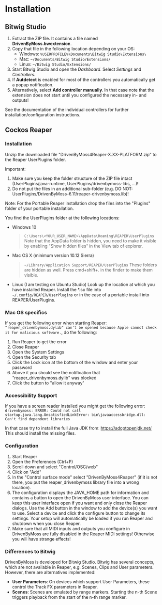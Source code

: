 # Installation

## Bitwig Studio

1. Extract the ZIP file. It contains a file named **DrivenByMoss.bwextension**.
2. Copy that file in the following location depending on your OS:
   * Windows: `%USERPROFILE%\Documents\Bitwig Studio\Extensions\`
   * Mac: `~/Documents/Bitwig Studio/Extensions/`
   * Linux:   `~/Bitwig Studio/Extensions/`
3. Start Bitwig Studio and open the *Dashboard*. Select *Settings* and *Controllers*.
4. If **Autdetect** is enabled for most of the controllers you automatically get a popup notification.
5. Alternatively, select **Add controller manually**. In that case note that the extension does not start 
   until you configured the necessary in- and outputs!

See the documentation of the individual controllers for further installation/configuration instructions.

## Cockos Reaper

### Installation

Unzip the downloaded file "DrivenByMoss4Reaper-X.XX-PLATFORM.zip" to the Reaper UserPlugins folder.
   
Important:

1. Make sure you keep the folder structure of the ZIP file intact
   (UserPlugins/java-runtime, UserPlugins/drivenbymoss-libs, ...)!
2. Do not put the files in an additional sub-folder 
   (e.g. DO NOT: UserPlugins/DrivenByMoss-6.11/reaper-drivenbymoss.lib)!

Note: For the Portable Reaper installation drop the files into the "Plugins" 
folder of your portable installation.

You find the UserPlugins folder at the following locations:

* Windows 10
   > `C:\Users\<YOUR_USER_NAME>\AppData\Roaming\REAPER\UserPlugins`
   Note that the AppData folder is hidden, you need to make it visible
   by enabling "Show hidden files" in the View tab of explorer.

* Mac OS X (minimum version 10.12 Sierra)
   > `~/Library/Application Support/REAPER/UserPlugins`
   These folders are hidden as well. Press cmd+shift+. in the finder
   to make them visible.

* Linux (I am testing on Ubuntu Studio)
   Look up the location at which you have installed Reaper. 
   Install the *.so file into `~/.config/REAPER/UserPlugins` or in the case of a 
   portable install into REAPER/UserPlugins.

### Mac OS specifics

If you get the following error when starting Reaper:  `"reaper_drivenbymoss.dylib" can't be opened because Apple cannot check it for malicious software.`,
do the following:

1. Run Reaper to get the error
2. Close Reaper
3. Open the System Settings
4. Open the Security tab
5. Click the Lock icon at the bottom of the window and enter your password
6. Above it you should see the notification that "reaper_drivenbymoss.dylib" was blocked
7. Click the button to "allow it anyway"

### Accessibility Support

If you have a screen reader installed you might get the following error:
`drivenbymoss: ERROR: Could not call startup.java.lang.UnsatisfiedLinkError: bin\javaaccessbridge.dll: Can't find dependent libraries`

In that case try to install the full Java JDK from: https://adoptopenjdk.net/
This should install the missing files.

### Configuration

   1. Start Reaper
   2. Open the Preferences (Ctrl+P)
   3. Scroll down and select "Control/OSC/web"
   4. Click on "Add"
   5. In the "Control surface mode" select "DrivenByMoss4Reaper" (if it is not 
      there, you put the reaper_drivenbymoss library file into a wrong location).
   6. The configuration displays the JAVA_HOME path for information and contains
      a button to open the DrivenByMoss user interface. You can keep this user 
      interface open if you want and only close the Reaper dialogs.
      Use the Add button in the window to add the device(s) you want to use.
      Select a device and click the configure button to change its settings.
      Your setup will automatically be loaded if you run Reaper and shutdown when 
      you close Reaper.
   7. Make sure that all MIDI inputs and outputs you configure in DrivenByMoss are
      fully disabled in the Reaper MIDI settings! Otherwise you will have strange 
      effects!

### Differences to Bitwig

DrivenByMoss is developed for Bitwig Studio. Bitwig has several concepts, which are not available in Reaper, e.g. Scenes, Clips and User parameters. However, there are alternatives implemented:

* **User Parameters**: On devices which support User Parameters, these control the Track FX parameters in Reaper.
* **Scenes**: Scenes are emulated by range markers. Starting the n-th Scene triggers playback from the start of the n-th range marker.

<div style="page-break-after: always; visibility: hidden"> 
\pagebreak 
</div>
